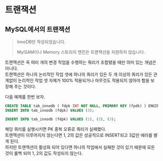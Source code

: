 # 트랜잭션

## MySQL에서의 트랜잭션

> InnoDB만 작성되었습니다.
>
> MyISAM이나 Memory 스토리지 엔진은 트랜잭션을 지원하지 않습니다.

트랜잭션은 꼭 여러 개의 변경 작업을 수행하는 쿼리가 조합됐을 때만 의미 있는 개념은 아니다.\
트랜잭션은 하나의 논리적인 작업 셋에 하나의 쿼리가 있든 두 개 이상의 쿼리가 있든 관계없이 논리적인 작업 셋 자체가 100% 적용되거나 아무것도 적용되지 않아야 함을 보장해 주는 것이다.

다음 예제를 한번 보자.

```sql
CREATE TABLE tab_innodb ( fdpk INT NOT NULL, PRIMARY KEY (fpdk) ) ENGINE=INNODB;
INSERT INTO tab_innodb (fdpk) VALUES (3);

INSERT INTO tab_innodb (fdpk) VALUES (1), (2), (3);
```

해당 쿼리를 실행시키면 PK 중복 오류로 쿼리가 실패했다.\
트랜잭션이 이루어지지 않는다면 1, 2의 값은 성공적으로 INSERT되고 3값만 에러를 뱉게 된다.\
하지만 트랜잭션이 활성화 되어 있다면 하나의 작업에서 실패한 것이 있기 때문에 모든 것이 롤백 되어 1, 2의 값도 작성되지 않는다.

